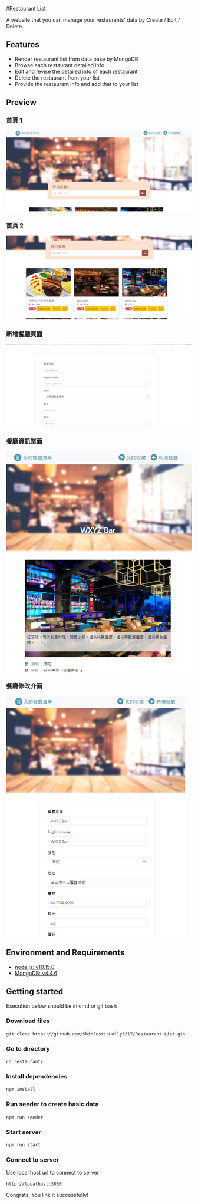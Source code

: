 #Restaurant List

A website that you can manage your restaurants' data by Create / Edit / Delete.

## Features
- Render restaurant list from data base by MongoDB
- Browse each restaurant detailed info 
- Edit and revise the detailed info of each restaurant
- Delete the restaurant from your list
- Provide the restaurant info and add that to your list

## Preview
### 首頁 1
![first page](./image/navbar.PNG)
### 首頁 2
![sec page](./image/index.PNG)
### 新增餐廳頁面
![thi page](./image/create-page.PNG)
### 餐廳資訊業面
![thi page](./image/detail.PNG)
### 餐廳修改介面
![thi page](./image/edit.PNG)

## Environment and Requirements
- [node.js: v10.15.0](https://nodejs.org/en/)
- [MongoDB: v4.4.6](https://www.mongodb.com/try/download/community)

## Getting started

Execution below should be in cmd or git bash

### Download files
    git clone https://github.com/ShinJustinHolly3317/Restaurant-List.git
### Go to directory
    cd restaurant/
### Install dependencies
    npm install
### Run seeder to create basic data
    npm run seeder
### Start server
    npm run start
### Connect to server
Use local host url to connect to server

    http://localhost:3000
Congrats! You link it successfully!
